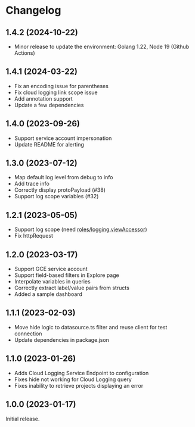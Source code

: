 # Changelog
## 1.4.2 (2024-10-22)
* Minor release to update the environment: Golang 1.22, Node 19 (Github Actions)

## 1.4.1 (2024-03-22)
* Fix an encoding issue for parentheses
* Fix cloud logging link scope issue
* Add annotation support
* Update a few dependencies

## 1.4.0 (2023-09-26)
* Support service account impersonation
* Update README for alerting

## 1.3.0 (2023-07-12)

* Map default log level from debug to info
* Add trace info
* Correctly display protoPayload (#38)
* Support log scope variables (#32)
  
## 1.2.1 (2023-05-05)

* Support log scope (need [roles/logging.viewAccessor](https://cloud.google.com/logging/docs/access-control#logging.viewAccessor))
* Fix httpRequest
  
## 1.2.0 (2023-03-17)

* Support GCE service account
* Support field-based filters in Explore page
* Interpolate variables in queries
* Correctly extract label/value pairs from structs
* Added a sample dashboard
  
## 1.1.1 (2023-02-03)

* Move hide logic to datasource.ts filter and reuse client for test connection
* Update dependencies in package.json

## 1.1.0 (2023-01-26)

* Adds Cloud Logging Service Endpoint to configuration
* Fixes hide not working for Cloud Logging query
* Fixes inability to retrieve projects displaying an error

## 1.0.0 (2023-01-17)

Initial release.
